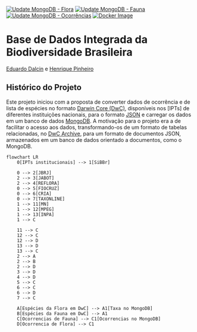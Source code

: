 [![Update MongoDB - Flora](https://github.com/edalcin/DarwinCoreJSON/actions/workflows/update-mongodb-flora.yml/badge.svg)](https://github.com/edalcin/DarwinCoreJSON/actions/workflows/update-mongodb-flora.yml)
[![Update MongoDB - Fauna](https://github.com/edalcin/DarwinCoreJSON/actions/workflows/update-mongodb-fauna.yml/badge.svg)](https://github.com/edalcin/DarwinCoreJSON/actions/workflows/update-mongodb-fauna.yml)
[![Update MongoDB - Ocorrências](https://github.com/edalcin/DarwinCoreJSON/actions/workflows/update-mongodb-occurrences.yml/badge.svg)](https://github.com/edalcin/DarwinCoreJSON/actions/workflows/update-mongodb-occurrences.yml)
[![Docker Image](https://github.com/edalcin/DarwinCoreJSON/actions/workflows/docker.yml/badge.svg)](https://github.com/edalcin/DarwinCoreJSON/pkgs/container/darwincorejson)

# Base de Dados Integrada da Biodiversidade Brasileira
[Eduardo Dalcin](https://github.com/edalcin) e [Henrique Pinheiro](https://github.com/Phenome)


## Histórico do Projeto

Este projeto iniciou com a proposta de converter dados de ocorrência e de lista de espécies no formato [Darwin Core (DwC)](), disponíveis nos [IPTs] de diferentes instituições nacionais, para o formato [JSON]() e carregar os dados em um banco de dados [MongoDB](). A motivação para o projeto era a de facilitar o acesso aos dados, transformando-os de um formato de tabelas relacionadas, no [DwC Archive](), para um formato de documentos JSON, armazenados em um banco de dados orientado a documentos, como o MongoDB.





```mermaid
flowchart LR
    0[IPTs institucionais] --> 1[SiBBr]
    
    0 --> 2[JBRJ]
    2 --> 3[JABOT]
    2 --> 4[REFLORA]
    0 --> 5[FIOCRUZ]
    0 --> 6[CRIA]
    0 --> 7[TAXONLINE]
    1 --> 11[MN]
    1 --> 12[MPEG]
    1 --> 13[INPA]
    1 --> C

    11 --> C
    12 --> C
    12 --> D
    13 --> D
    13 --> C
    2 --> A
    2 --> B
    2 --> D
    3 --> D
    4 --> D
    5 --> C
    6 --> C
    6 --> D
    7 --> C

    A[Espécies da Flora em DwC] --> A1[Taxa no MongoDB]
    B[Espécies da Fauna em DwC] --> A1
    C[Ocorrencias de Fauna] --> C1[Ocorrencias no MongoDB]
    D[Ocorrencia de Flora] --> C1
```